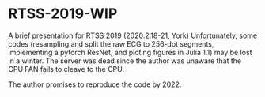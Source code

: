# RTSS-2019-WIP
A brief presentation for RTSS 2019 (2020.2.18-21, York)
Unfortunately, some codes (resampling and split the raw ECG to 256-dot segments, implementing a pytorch ResNet, and ploting figures in Julia 1.1) may be lost in a winter. The server was dead since the author was unaware that the CPU FAN fails to cleave to the CPU. 

The author promises to reproduce the code by 2022.

